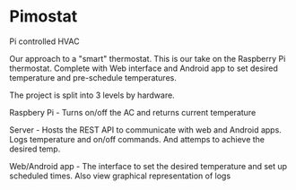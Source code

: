 # Pimostat
Pi controlled HVAC

Our approach to a "smart" thermostat. This is our take on the Raspberry Pi thermostat. Complete with Web interface and Android app to set desired temperature and pre-schedule temperatures. 


The project is split into 3 levels by hardware.

Raspbery Pi - Turns on/off the AC and returns current temperature

Server - Hosts the REST API to communicate with web and Android apps. Logs temperature and on/off commands. And attemps to achieve the desired temp. 

Web/Android app - The interface to set the desired temperature and set up scheduled times. Also view graphical representation of logs

